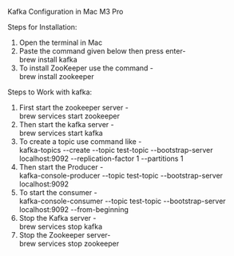 Kafka Configuration in Mac M3 Pro

Steps for Installation:

1. Open the terminal in Mac 
2. Paste the command given below then press enter-
   <br>brew install kafka
3. To install ZooKeeper use the command -
    <br>brew install zookeeper


 Steps to Work with kafka:
 1. First start the zookeeper server -
    <br>brew services start zookeeper
 2. Then start the kafka server -
    <br>brew services start kafka
 3. To create a topic use command like -
    <br>kafka-topics --create --topic test-topic --bootstrap-server localhost:9092 --replication-factor 1 --partitions 1
 4. Then start the Producer -
    <br>kafka-console-producer --topic test-topic --bootstrap-server localhost:9092
 5. To start the consumer -
    <br>kafka-console-consumer --topic test-topic --bootstrap-server localhost:9092 --from-beginning
 6. Stop the Kafka server -
    <br>brew services stop kafka
 7. Stop the Zookeeper server-
    <br>brew services stop zookeeper



